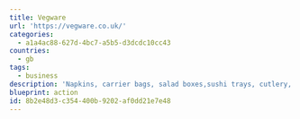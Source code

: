 ```yaml
---
title: Vegware
url: 'https://vegware.co.uk/'
categories:
  - a1a4ac88-627d-4bc7-a5b5-d3dcdc10cc43
countries:
  - gb
tags:
  - business
description: 'Napkins, carrier bags, salad boxes,sushi trays, cutlery, disposable coffee cups, all made from plants using renewable, lower carbon, recycled or reclaimed materials, and designed to be commercially compostable with food waste, where accepted.'
blueprint: action
id: 8b2e48d3-c354-400b-9202-af0dd21e7e48
---
```

